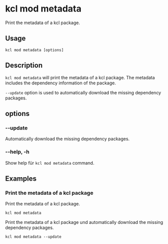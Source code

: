 # kcl mod metadata

Print the metadata of a kcl package.

## Usage

```shell
kcl mod metadata [options]
```

## Description

`kcl mod metadata` will print the metadata of a kcl package. The metadata includes the dependency information of the package.

`--update` option is used to automatically download the missing dependency packages.

## options

### --update

Automatically download the missing dependency packages.

### --help, -h

Show help für `kcl mod metadata` command.

## Examples

### Print the metadata of a kcl package

Print the metadata of a kcl package.

```shell
kcl mod metadata
```

Print the metadata of a kcl package und automatically download the missing dependency packages.

```shell
kcl mod metadata --update
```
